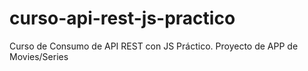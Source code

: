 # curso-api-rest-js-practico
Curso de Consumo de API REST con JS Práctico. Proyecto de APP de Movies/Series 
